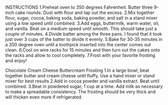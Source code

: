 INSTRUCTIONS
1.Preheat oven to 350 degrees Fahrenheit. Butter three 9-inch cake rounds. Dust with flour and tap out the excess.
2.Mix together flour, sugar, cocoa, baking soda, baking powder, and salt in a stand mixer using a low speed until combined.
3.Add eggs, buttermilk, warm water, oil, and vanilla. Beat on a medium speed until smooth. This should take just a couple of minutes.
4.Divide batter among the three pans. I found that it took just over 3 cups of the batter to divide it evenly.
5.Bake for 30-35 minutes in a 350 degree oven until a toothpick inserted into the center comes out clean.
6.Cool on wire racks for 15 minutes and then turn out the cakes onto the racks and allow to cool completely.
7.Frost with your favorite frosting and enjoy!

Chocolate Cream Cheese Buttercream Frosting
1.In a large bowl, beat together butter and cream cheese until fluffy. Use a hand mixer or stand mixer for best results
2.Add in cocoa powder and vanilla extract. Beat until combined.
3.Beat in powdered sugar, 1 cup at a time. Add milk as necessary to make a spreadable consistency. The frosting should be very thick and will thicken even more if refrigerated.